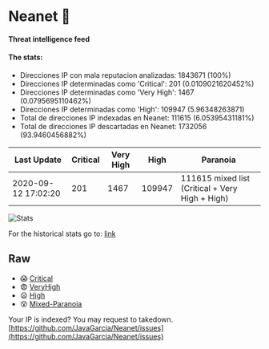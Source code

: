 # Neanet :hocho:
#### Threat intelligence feed
#### The stats:

- Direcciones IP con mala reputacion analizadas: 1843671 (100%)
- Direcciones IP determinadas como 'Critical':  201 (0.0109021620452%)
- Direcciones IP determinadas como 'Very High':  1467 (0.0795695110462%)
- Direcciones IP determinadas como 'High':  109947 (5.96348263871)
- Total de direcciones IP indexadas en Neanet:  111615 (6.05395431181%)
- Total de direcciones IP descartadas en Neanet:  1732056 (93.9460456882%)

| Last Update | Critical | Very High | High | Paranoia |
| --- | --- | --- | --- | --- |
| 2020-09-12 17:02:20 | 201 | 1467 | 109947 | 111615 mixed list (Critical + Very High + High)|

![Stats](https://docs.google.com/spreadsheets/d/e/2PACX-1vSnaNMIXVabIpDJjufMlzH7poXnshF3mgd8Is1g9ytUEzVsP5my4Trn8f-xkoLLQ38xpL3HtmUexLo6/pubchart?oid=501124687&format=image)

For the historical stats go to: [link](/stats.csv)
## Raw
- :scream: [Critical](https://raw.githubusercontent.com/JavaGarcia/Neanet/master/blacklists/neanet_critical.txt)
- :fearful: [VeryHigh](https://raw.githubusercontent.com/JavaGarcia/Neanet/master/blacklists/neanet_veryHigh.txtt)
- :frowning: [High](https://raw.githubusercontent.com/JavaGarcia/Neanet/master/blacklists/neanet_high.txt)
- :dizzy_face: [Mixed-Paranoia](https://raw.githubusercontent.com/JavaGarcia/Neanet/master/blacklists/neanet_all.txt)


Your IP is indexed? You may request to takedown. [https://github.com/JavaGarcia/Neanet/issues](https://github.com/JavaGarcia/Neanet/issues)



































































































































































































































































































































































































































































































































































































































































































































































